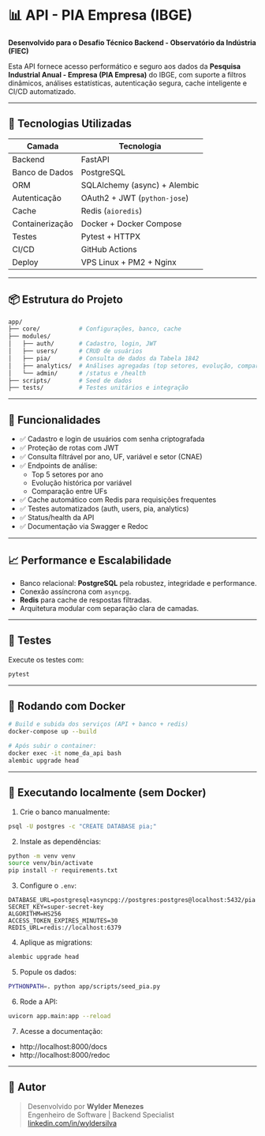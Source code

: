 # 📊 API - PIA Empresa (IBGE)

**Desenvolvido para o Desafio Técnico Backend - Observatório da Indústria (FIEC)**

Esta API fornece acesso performático e seguro aos dados da **Pesquisa Industrial Anual - Empresa (PIA Empresa)** do IBGE, com suporte a filtros dinâmicos, análises estatísticas, autenticação segura, cache inteligente e CI/CD automatizado.

---

## 🚀 Tecnologias Utilizadas

| Camada          | Tecnologia                   |
| --------------- | ---------------------------- |
| Backend         | FastAPI                      |
| Banco de Dados  | PostgreSQL                   |
| ORM             | SQLAlchemy (async) + Alembic |
| Autenticação    | OAuth2 + JWT (`python-jose`) |
| Cache           | Redis (`aioredis`)           |
| Containerização | Docker + Docker Compose      |
| Testes          | Pytest + HTTPX               |
| CI/CD           | GitHub Actions               |
| Deploy          | VPS Linux + PM2 + Nginx      |

---

## 📦 Estrutura do Projeto

```bash
app/
├── core/           # Configurações, banco, cache
├── modules/
│   ├── auth/       # Cadastro, login, JWT
│   ├── users/      # CRUD de usuários
│   ├── pia/        # Consulta de dados da Tabela 1842
│   ├── analytics/  # Análises agregadas (top setores, evolução, comparação UF)
│   └── admin/      # /status e /health
├── scripts/        # Seed de dados
├── tests/          # Testes unitários e integração
```

---

## 🔐 Funcionalidades

- ✅ Cadastro e login de usuários com senha criptografada
- ✅ Proteção de rotas com JWT
- ✅ Consulta filtrável por ano, UF, variável e setor (CNAE)
- ✅ Endpoints de análise:
  - Top 5 setores por ano
  - Evolução histórica por variável
  - Comparação entre UFs
- ✅ Cache automático com Redis para requisições frequentes
- ✅ Testes automatizados (auth, users, pia, analytics)
- ✅ Status/health da API
- ✅ Documentação via Swagger e Redoc

---

## 📈 Performance e Escalabilidade

- Banco relacional: **PostgreSQL** pela robustez, integridade e performance.
- Conexão assíncrona com `asyncpg`.
- **Redis** para cache de respostas filtradas.
- Arquitetura modular com separação clara de camadas.

---

## 🧪 Testes

Execute os testes com:

```bash
pytest
```

---

## 🐳 Rodando com Docker

```bash
# Build e subida dos serviços (API + banco + redis)
docker-compose up --build

# Após subir o container:
docker exec -it nome_da_api bash
alembic upgrade head
```

---

## 🧬 Executando localmente (sem Docker)

1. Crie o banco manualmente:

```bash
psql -U postgres -c "CREATE DATABASE pia;"
```

2. Instale as dependências:

```bash
python -m venv venv
source venv/bin/activate
pip install -r requirements.txt
```

3. Configure o `.env`:

```env
DATABASE_URL=postgresql+asyncpg://postgres:postgres@localhost:5432/pia
SECRET_KEY=super-secret-key
ALGORITHM=HS256
ACCESS_TOKEN_EXPIRES_MINUTES=30
REDIS_URL=redis://localhost:6379
```

4. Aplique as migrations:

```bash
alembic upgrade head
```

5. Popule os dados:

```bash
PYTHONPATH=. python app/scripts/seed_pia.py
```

6. Rode a API:

```bash
uvicorn app.main:app --reload
```

7. Acesse a documentação:

- http://localhost:8000/docs
- http://localhost:8000/redoc

---

## 📌 Autor

> Desenvolvido por **Wylder Menezes**  
> Engenheiro de Software | Backend Specialist  
> [linkedin.com/in/wyldersilva](https://www.linkedin.com/in/wylder-menezes/)
